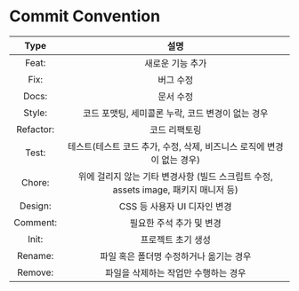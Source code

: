 # Commit Convention

| **Type** | **설명** |
|:--------:|:---------:|
|Feat: | 새로운 기능 추가|
|Fix: | 버그 수정|
|Docs: | 문서 수정|
|Style: | 코드 포맷팅, 세미콜론 누락, 코드 변경이 없는 경우|
|Refactor: | 코드 리팩토링|
|Test: | 테스트(테스트 코드 추가, 수정, 삭제, 비즈니스 로직에 변경이 없는 경우)|
|Chore: | 위에 걸리지 않는 기타 변경사항 (빌드 스크립트 수정, assets image, 패키지 매니저 등)|
|Design: | CSS 등 사용자 UI 디자인 변경|
|Comment: | 필요한 주석 추가 및 변경|
|Init: | 프로젝트 초기 생성|
|Rename:	| 파일 혹은 폴더명 수정하거나 옮기는 경우|
|Remove:	| 파일을 삭제하는 작업만 수행하는 경우|
